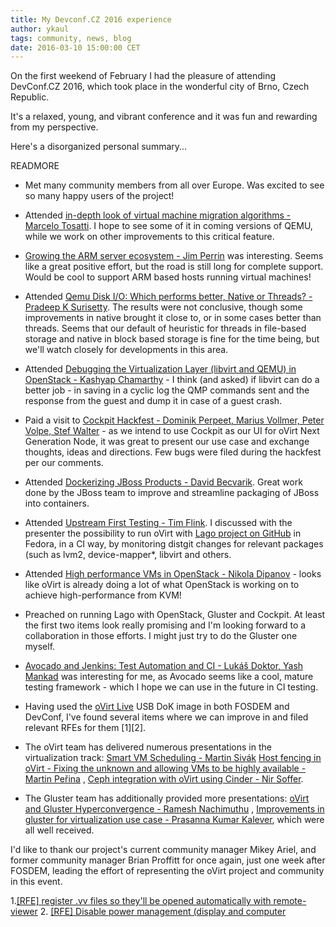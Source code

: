 ```yaml
---
title: My Devconf.CZ 2016 experience
author: ykaul
tags: community, news, blog
date: 2016-03-10 15:00:00 CET
---
```


On the first weekend of February I had the pleasure of attending DevConf.CZ 2016, which took place in the wonderful city of Brno, Czech Republic.

It's a relaxed, young, and vibrant conference and it was fun and rewarding from my perspective.

Here's a disorganized personal summary...

READMORE

- Met many community members from all over Europe. Was excited to see so many happy users of the project!
- Attended [in-depth look of virtual machine migration algorithms - Marcelo Tosatti](https://www.youtube.com/watch?v=XkMIMJKJeTY "in-depth look of virtual machine migration algorithms - Marcelo Tosatti"). I hope to see some of it in coming versions of QEMU, while we work on other improvements to this critical feature.
- [Growing the ARM server ecosystem - Jim Perrin](https://www.youtube.com/watch?v=q4gU87wdRtI "Growing the ARM server ecosystem - Jim Perrin") was interesting. Seems like a great positive effort, but the road is still long for complete support. Would be cool to support ARM based hosts running virtual machines!
- Attended [Qemu Disk I/O: Which performs better, Native or Threads? - Pradeep K Surisetty](https://www.youtube.com/watch?v=Jx93riUF5_I "Qemu Disk I/O: Which performs better, Native or Threads? - Pradeep K Surisetty"). The results were not conclusive, though some improvements in native brought it close to, or in some cases better than threads. Seems that our default of heuristic for threads in file-based storage and native in block based storage is fine for the time being, but we'll watch closely for developments in this area.
- Attended [Debugging the Virtualization Layer (libvirt and QEMU) in OpenStack - Kashyap Chamarthy](https://www.youtube.com/watch?v=Dd2AGGMWXQM "Debugging the Virtualization Layer (libvirt and QEMU) in OpenStack - Kashyap Chamarthy") - I think (and asked) if libvirt can do a better job - in saving in a cyclic log the QMP commands sent and the response from the guest and dump it in case of a guest crash.
- Paid a visit to [Cockpit Hackfest - Dominik Perpeet, Marius Vollmer, Peter Volpe, Stef Walter](https://www.youtube.com/watch?v=TNDe90WSZow "Cockpit Hackfest - Dominik Perpeet, Marius Vollmer, Peter Volpe, Stef Walter") - as we intend to use Cockpit as our UI for oVirt Next Generation Node, it was great to present our use case and exchange thoughts, ideas and directions. Few bugs were filed during the hackfest per our comments.
- Attended [Dockerizing JBoss Products - David Becvarik](https://www.youtube.com/watch?v=NpyEoFlDzOQ "Dockerizing JBoss Products - David Becvarik"). Great work done by the JBoss team to improve and streamline packaging of JBoss into containers.
- Attended [Upstream First Testing - Tim Flink](https://www.youtube.com/watch?v=15-yXOJuonQ "Upstream First Testing - Tim Flink"). I discussed with the presenter the possibility to run oVirt with [Lago project on GitHub](https://github.com/lago-project/lago "Lago project on GitHub") in Fedora, in a CI way, by monitoring distgit changes for relevant packages (such as lvm2, device-mapper*, libvirt and others.
- Attended [High performance VMs in OpenStack - Nikola Dipanov](https://www.youtube.com/watch?v=9J_sEdlpIlQ "High performance VMs in OpenStack - Nikola Dipanov") - looks like oVirt is already doing a lot of what OpenStack is working on to achieve high-performance from KVM!
- Preached on running Lago with OpenStack, Gluster and Cockpit. At least the first two items look really promising and I'm looking forward to a collaboration in those efforts. I might just try to do the Gluster one myself.
- [Avocado and Jenkins: Test Automation and CI - Lukáš Doktor, Yash Mankad](https://www.youtube.com/watch?v=rqavfmPAt7o "Avocado and Jenkins: Test Automation and CI - Lukáš Doktor, Yash Mankad") was interesting for me, as Avocado seems like a cool, mature testing framework - which I hope we can use in the future in CI testing.
- Having used the [oVirt Live](/download/ovirt-live/"http://www.ovirt.org/download/ovirt-live/") USB DoK image in both FOSDEM and DevConf, I've found several items where we can improve in and filed relevant RFEs for them [1][2].

- The oVirt team has delivered numerous presentations in the virtualization track:
[Smart VM Scheduling - Martin Sivák](https://www.youtube.com/watch?v=cQqJEiK7-Ug "Smart VM Scheduling - Martin Sivák")
[Host fencing in oVirt - Fixing the unknown and allowing VMs to be highly available - Martin Peřina](https://www.youtube.com/watch?v=V1JQtmdleaM "Host fencing in oVirt - Fixing the unknown and allowing VMs to be highly available - Martin Peřina") ,
[Ceph integration with oVirt using Cinder - Nir Soffer](https://www.youtube.com/watch?v=4CbHTAkVDZo "Ceph integration with oVirt using Cinder - Nir Soffer").
- The Gluster team has additionally provided more presentations:
[oVirt and Gluster Hyperconvergence - Ramesh Nachimuthu](https://www.youtube.com/watch?v=XudYwEWQF7U "oVirt and Gluster Hyperconvergence - Ramesh Nachimuthu") ,
[Improvements in gluster for virtualization use case - Prasanna Kumar Kalever](https://www.youtube.com/watch?v=TczVVCbm8NE "Improvements in gluster for virtualization use case - Prasanna Kumar Kalever"), which were all well received.

I'd like to thank our project's current community manager Mikey Ariel, and former community manager Brian Proffitt for once again, just one week after FOSDEM, leading the effort of representing the oVirt project and community in this event.



1.[[RFE] register .vv files so they'll be opened automatically with remote-viewer](https://bugzilla.redhat.com/show_bug.cgi?id=1307261 "[RFE] register .vv files so they'll be opened automatically with remote-viewer")
2. [[RFE] Disable power management (display and computer](https://bugzilla.redhat.com/show_bug.cgi?id=1307262 "[RFE] Disable power management (display and computer")
